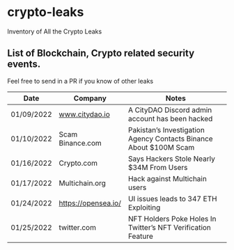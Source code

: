 # crypto-leaks
Inventory of All the Crypto Leaks 

## List of Blockchain, Crypto related security events.

Feel free to send in a PR if you know of other leaks 

|Date           | Company                          |Notes  |
| ------------- | --------------------------------------------------------------|------------- |
| 01/09/2022    |www.citydao.io | A CityDAO Discord admin account has been hacked
| 01/10/2022    | Scam Binance.com | Pakistan’s Investigation Agency Contacts Binance About $100M Scam            |
| 01/16/2022    |Crypto.com  |Says Hackers Stole Nearly $34M From Users| https://www.coindesk.com/business/2022/01/20/cryptocom-says-hackers-stole-nearly-34m-from-users/ |
| 01/17/2022    |Multichain.org | Hack against Multichain users
| 01/24/2022    | https://opensea.io/ | UI issues leads to 347 ETH Exploiting
| 01/25/2022    | twitter.com | NFT Holders Poke Holes In Twitter’s NFT Verification Feature
